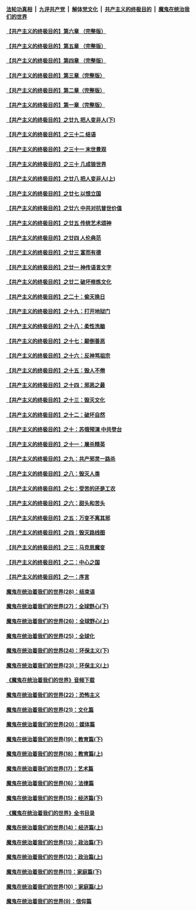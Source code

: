 ####  [法轮功真相](../../../../basic/blob/master/README.md?t=02081402) &nbsp;|&nbsp; [九评共产党](../../../../9ping.md/blob/master/README.md?t=02081402) &nbsp;|&nbsp; [解体党文化](../../../../jtdwh.md/blob/master/README.md?t=02081402)  &nbsp;|&nbsp; [共产主义的终极目的](../../../../gczydzjmd.md/blob/master/README.md?t=02081402) &nbsp;|&nbsp; [魔鬼在统治我们的世界](../../../../mgztzwmdsj.md/blob/master/README.md?t=02081402) 

#### [【共产主义的终极目的】第六章 （完整版）](../pages/nsc422/n11428913.md?t=02081402) 

#### [【共产主义的终极目的】第五章 （完整版）](../pages/nsc422/n11428912.md?t=02081402) 

#### [【共产主义的终极目的】第四章 （完整版）](../pages/nsc422/n11428907.md?t=02081402) 

#### [【共产主义的终极目的】第三章（完整版）](../pages/nsc422/n11428848.md?t=02081402) 

#### [【共产主义的终极目的】第二章（完整版）](../pages/nsc422/n11428831.md?t=02081402) 

#### [【共产主义的终极目的】第一章（完整版）](../pages/nsc422/n11417651.md?t=02081402) 

#### [【共产主义的终极目的】之廿九 把人变非人(下)](../pages/nsc422/n11344140.md?t=02081402) 

#### [【共产主义的终极目的】之三十二 结语](../pages/nsc422/n11360535.md?t=02081402) 

#### [【共产主义的终极目的】之三十一 末世景观](../pages/nsc422/n11351129.md?t=02081402) 

#### [【共产主义的终极目的】之三十 几成狼世界](../pages/nsc422/n11348280.md?t=02081402) 

#### [【共产主义的终极目的】之廿八 把人变非人(上)](../pages/nsc422/n11340492.md?t=02081402) 

#### [【共产主义的终极目的】之廿七 以恨立国](../pages/nsc422/n11336944.md?t=02081402) 

#### [【共产主义的终极目的】之廿六 中共对抗普世价值](../pages/nsc422/n11324785.md?t=02081402) 

#### [【共产主义的终极目的】之廿五 传统艺术颂神](../pages/nsc422/n11296396.md?t=02081402) 

#### [【共产主义的终极目的】之廿四 人伦典范](../pages/nsc422/n11296397.md?t=02081402) 

#### [【共产主义的终极目的】之廿三 富而有德](../pages/nsc422/n11283598.md?t=02081402) 

#### [【共产主义的终极目的】之廿一 神传语言文字](../pages/nsc422/n11263265.md?t=02081402) 

#### [【共产主义的终极目的】之廿二 破坏修炼文化](../pages/nsc422/n11245728.md?t=02081402) 

#### [【共产主义的终极目的】之二十：偷天换日](../pages/nsc422/n11238846.md?t=02081402) 

#### [【共产主义的终极目的】之十九：打开地狱门](../pages/nsc422/n11206376.md?t=02081402) 

#### [【共产主义的终极目的】之十八：柔性洗脑](../pages/nsc422/n11199994.md?t=02081402) 

#### [【共产主义的终极目的】之十七：颠倒善恶](../pages/nsc422/n11179782.md?t=02081402) 

#### [【共产主义的终极目的】之十六：反神骂祖宗](../pages/nsc422/n11166798.md?t=02081402) 

#### [【共产主义的终极目的】之十五：毁人不倦](../pages/nsc422/n11166792.md?t=02081402) 

#### [【共产主义的终极目的】之十四：邪恶之最](../pages/nsc422/n11150249.md?t=02081402) 

#### [【共产主义的终极目的】之十三：毁灭文化](../pages/nsc422/n11135227.md?t=02081402) 

#### [【共产主义的终极目的】之十二：破坏自然](../pages/nsc422/n11135214.md?t=02081402) 

#### [【共产主义的终极目的】之十：苏俄预演 中共登台](../pages/nsc422/n11118424.md?t=02081402) 

#### [【共产主义的终极目的】之十一：屠杀精英](../pages/nsc422/n11118442.md?t=02081402) 

#### [【共产主义的终极目的】之九：共产邪灵一路杀](../pages/nsc422/n11114139.md?t=02081402) 

#### [【共产主义的终极目的】之八：毁灭人类](../pages/nsc422/n11108503.md?t=02081402) 

#### [【共产主义的终极目的】之七：受苦的还是工农](../pages/nsc422/n11101809.md?t=02081402) 

#### [【共产主义的终极目的】之六：甜头和苦头](../pages/nsc422/n11096971.md?t=02081402) 

#### [【共产主义的终极目的】之五：万变不离其邪](../pages/nsc422/n11091285.md?t=02081402) 

#### [【共产主义的终极目的】之四：毁灭路线图](../pages/nsc422/n11086284.md?t=02081402) 

#### [【共产主义的终极目的】之三：马克思魔变](../pages/nsc422/n11061941.md?t=02081402) 

#### [【共产主义的终极目的】之二：中心之国](../pages/nsc422/n11047728.md?t=02081402) 

#### [【共产主义的终极目的】之一：序言](../pages/nsc422/n11086077.md?t=02081402) 

#### [魔鬼在统治着我们的世界(28)：结束语](../pages/nsc422/n10936246.md?t=02081402) 

#### [魔鬼在统治着我们的世界(27)：全球野心(下)](../pages/nsc422/n10928319.md?t=02081402) 

#### [魔鬼在统治着我们的世界(26)：全球野心(上)](../pages/nsc422/n10900318.md?t=02081402) 

#### [魔鬼在统治着我们的世界(25)：全球化](../pages/nsc422/n10788205.md?t=02081402) 

#### [魔鬼在统治着我们的世界(24)：环保主义(下)](../pages/nsc422/n10695307.md?t=02081402) 

#### [魔鬼在统治着我们的世界(23)：环保主义(上)](../pages/nsc422/n10688613.md?t=02081402) 

#### [《魔鬼在统治着我们的世界》音频下载](../pages/nsc422/n10635553.md?t=02081402) 

#### [魔鬼在统治着我们的世界(22)：恐怖主义](../pages/nsc422/n10614727.md?t=02081402) 

#### [魔鬼在统治着我们的世界(21)：文化篇](../pages/nsc422/n10597706.md?t=02081402) 

#### [魔鬼在统治着我们的世界(20)：媒体篇](../pages/nsc422/n10586579.md?t=02081402) 

#### [魔鬼在统治着我们的世界(19)：教育篇(下)](../pages/nsc422/n10564808.md?t=02081402) 

#### [魔鬼在统治着我们的世界(18)：教育篇(上)](../pages/nsc422/n10526970.md?t=02081402) 

#### [魔鬼在统治着我们的世界(17)：艺术篇](../pages/nsc422/n10499093.md?t=02081402) 

#### [魔鬼在统治着我们的世界(16)：法律篇](../pages/nsc422/n10485969.md?t=02081402) 

#### [魔鬼在统治着我们的世界(15)：经济篇(下)](../pages/nsc422/n10469975.md?t=02081402) 

#### [《魔鬼在统治着我们的世界》全书目录](../pages/nsc422/n10464261.md?t=02081402) 

#### [魔鬼在统治着我们的世界(14)：经济篇(上)](../pages/nsc422/n10457370.md?t=02081402) 

#### [魔鬼在统治着我们的世界(13)：政治篇(下)](../pages/nsc422/n10448270.md?t=02081402) 

#### [魔鬼在统治着我们的世界(12)：政治篇(上)](../pages/nsc422/n10444576.md?t=02081402) 

#### [魔鬼在统治着我们的世界(11)：家庭篇(下)](../pages/nsc422/n10440961.md?t=02081402) 

#### [魔鬼在统治着我们的世界(10)：家庭篇(上)](../pages/nsc422/n10435448.md?t=02081402) 

#### [魔鬼在统治着我们的世界(9)：信仰篇](../pages/nsc422/n10432159.md?t=02081402) 

